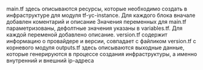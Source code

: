 main.tf здесь описываются ресурсы, которые необходимо создать в инфраструктуре для модуля tf-yc-instance. Для каждого блока вначале добавлен коментарий и описание
Значения переменных для main.tf параметризованы, дефолтные значения указаны в variables.tf. Для каждой переменой добавлено описание.
version.tf содержит информацию о провайдере и версии, совпадает с файликом version.tf с корневого модуля
outputs.tf здесь описываются выходные данные, которые генерируются в процессе создания инфраструктуры, а именно внутренний и внешний ip-адреса
